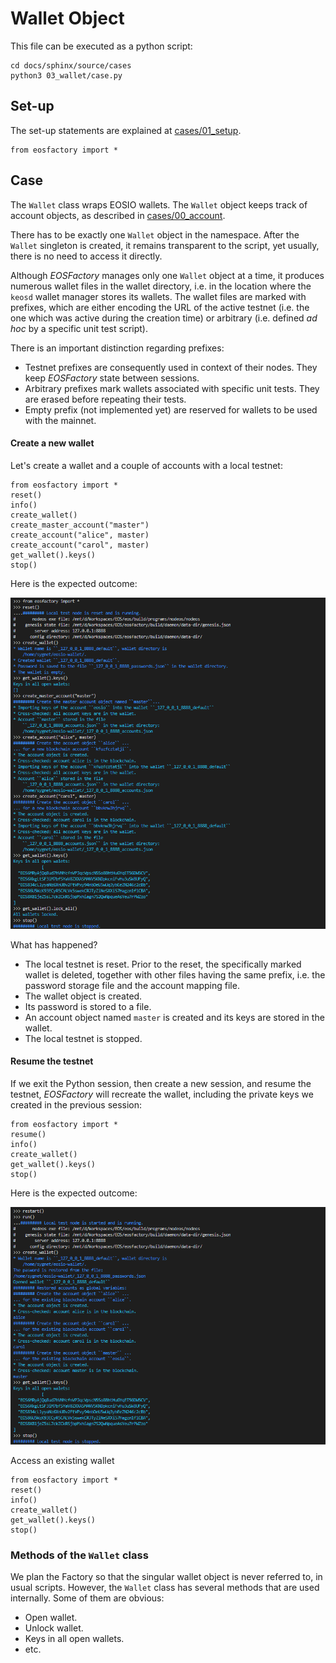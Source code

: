 # Wallet Object

This file can be executed as a python script:
```
cd docs/sphinx/source/cases
python3 03_wallet/case.py
```

## Set-up

The set-up statements are explained at [cases/01_setup](../cases/01_setup/case.html).

```
from eosfactory import *
```

## Case

The `Wallet` class wraps EOSIO wallets. The `Wallet` object keeps track of account objects, as described in [cases/00_account](../cases/00_account/case.html).

There has to be exactly one `Wallet` object in the namespace. After the `Wallet` singleton is created, it remains transparent to the script, yet usually, there is no need to access it directly.

Although *EOSFactory* manages only one `Wallet` object at a time, it produces numerous wallet files in the wallet directory, i.e. in the location where the `keosd` wallet manager stores its wallets. The wallet files are marked with prefixes, which are either encoding the URL of the active testnet (i.e. the one which was active during the creation time) or arbitrary  (i.e. defined *ad hoc* by a specific unit test script).

There is an important distinction regarding prefixes:

* Testnet prefixes are consequently used in context of their nodes. They keep *EOSFactory* state between sessions.
* Arbitrary prefixes mark wallets associated with specific unit tests. They are erased before repeating their tests.
* Empty prefix (not implemented yet) are reserved for wallets to be used with the mainnet.

#### Create a new wallet

Let's create a wallet and a couple of accounts with a local testnet:

```
from eosfactory import *
reset()
info()
create_wallet()
create_master_account("master")
create_account("alice", master)
create_account("carol", master)
get_wallet().keys()
stop()
```

Here is the expected outcome:

![local_wallet](./img/01.png)

What has happened?

* The local testnet is reset. Prior to the reset, the specifically marked wallet is deleted, together with other files having the same prefix, i.e. the password storage file and the account mapping file.
* The wallet object is created.
* Its password is stored to a file.
* An account object named `master` is created and its keys are stored in the wallet.
* The local testnet is stopped.

#### Resume the testnet

If we exit the Python session, then create a new session, and resume the testnet, *EOSFactory* will recreate the wallet, including the private keys we created in the previous session:

```
from eosfactory import *
resume()
info()
create_wallet()
get_wallet().keys()
stop()
```

Here is the expected outcome:

![local_wallet_reopen](./img/02.png)

Access an existing wallet

```
from eosfactory import *
reset()
info()
create_wallet()
get_wallet().keys()
stop()
```



### Methods of the `Wallet` class

We plan the Factory so that the singular wallet object is never referred to, in usual scripts. However, the `Wallet` class has several methods that are used internally. Some of them are obvious:

* Open wallet.
* Unlock wallet.
* Keys in all open wallets.
* etc.
